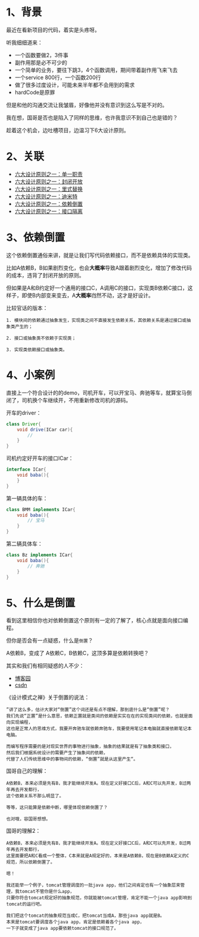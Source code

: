 # 1、背景
最近在看新项目的代码，着实是头疼呀。

听我细细道来：
* 一个函数要做2，3件事
* 副作用那是必不可少的
* 一个简单的业务，要往下跳3，4个函数调用，期间带着副作用飞来飞去
* 一个service 800行，一个函数200行
* 做了很多过度设计，可能未来半年都不会用到的需求
* hardCode是原罪

但是和他的沟通交流让我皱眉，好像他并没有意识到这么写是不对的。

我在想，国哥是否也是陷入了同样的思维，也许我意识不到自己也是错的？

趁着这个机会，边吐槽项目，边温习下6大设计原则。


# 2、关联
* [六大设计原则之一：单一职责](http://fatpo.github.io/设计模式/六大原则)
* [六大设计原则之一：封闭开放](http://fatpo.github.io/设计模式/六大原则)
* [六大设计原则之一：里式替换](http://fatpo.github.io/设计模式/六大原则)
* [六大设计原则之一：迪米特](http://fatpo.github.io/设计模式/六大原则)
* [六大设计原则之一：依赖倒置](http://fatpo.github.io/设计模式/六大原则)
* [六大设计原则之一：接口隔离](http://fatpo.github.io/设计模式/六大原则)


# 3、依赖倒置
这个依赖倒置通俗来讲，就是让我们写代码依赖接口，而不是依赖具体的实现类。

比如A依赖B，B如果剧烈变化，也会**大概率**导致A跟着剧烈变化，增加了修改代码的成本，违背了封闭开放的原则。

但如果是A和B约定好一个通用的接口C，A调用C的接口，实现类B依赖C接口，这样子，即使B内部变来变去，A**大概率**岿然不动，这才是好设计。

比较官话的版本：
```
1. 模块间的依赖通过抽象发生，实现类之间不直接发生依赖关系，其依赖关系是通过接口或抽象类产生的；

2. 接口或抽象类不依赖于实现类；

3. 实现类依赖接口或抽象类。
```

# 4、小案例
直接上一个符合设计的的demo，司机开车，可以开宝马、奔驰等车，就算宝马倒闭了，司机换个车继续开，不用重新修改司机的源码。

开车的driver：
```java
class Driver{
    void drive(ICar car){
        // 
    }
}
```
司机约定好开车的接口ICar：
```java
interface ICar{
    void baba(){
    }
}
```
第一辆具体的车：
```java
class BMM implements ICar{
    void baba(){
        // 宝马
    }
}
```
第二辆具体车：
```java
class Bz implements ICar{
    void baba(){
        // 奔驰
    }
}
```

# 5、什么是倒置

看到这里相信你也对依赖倒置这个原则有一定的了解了，核心点就是面向接口编程。

但你是否会有一点疑惑，什么是`倒置`？

A依赖B，变成了 A依赖C，B依赖C，这顶多算是依赖转换吧？

其实和我们有相同疑惑的人不少： 
* [博客园](https://q.cnblogs.com/q/72496/)
* [csdn](https://blog.csdn.net/qq_41542638/article/details/105084307)

《设计模式之禅》关于倒置的说法：
```
”讲了这么多，估计大家对“倒置”这个词还是有点不理解，那到底什么是“倒置”呢？
我们先说“正置”是什么意思，依赖正置就是类间的依赖是实实在在的实现类间的依赖，也就是面向实现编程，
这也是正常人的思维方式，我要开奔驰车就依赖奔驰车，我要使用笔记本电脑就直接依赖笔记本电脑。

而编写程序需要的是对现实世界的事物进行抽象，抽象的结果就是有了抽象类和接口，
然后我们根据系统设计的需要产生了抽象间的依赖，
代替了人们传统思维中的事物间的依赖，“倒置”就是从这里产生“。
```

国哥自己的理解：
```
A依赖B，本来必须是先有B，我才能继续开发A。现在定义好接口C后，A和C可以先开发，B过两年再去开发都行，
这个依赖关系不那么明显了。

等等，这只能算是依赖中断，哪里体现依赖倒置了？

也对哦，容国哥想想。
```
国哥的理解2：
```
A依赖B，本来必须是先有B，我才能继续开发A。现在定义好接口C后，A和C可以先开发，B过两年再去开发都行，
这里面要把A和C看成一个整体，C本来就是A规定好的，本来是A依赖B，现在是B依赖A定义的C规范，所以依赖倒置了。

嗯！

我还能举一个例子，tomcat管理调度的一批java app，他们之间肯定也有一个抽象层来管理，我tomcat不管你是什么app，
只要你符合tomcat规定好的抽象规范，你就能被tomcat管理，肯定不能一个java app影响到tomcat的运行吧。

我们把这个tomcat的抽象规范当成C，把tomcat当成A，那些java app就是B。
本来是tomcat要调度各个java app，肯定是依赖着各个java app，
一下子就变成了java app要依赖tomcat的接口规范了。
```

